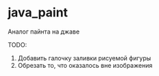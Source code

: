 # java_paint
Аналог пайнта на джаве


TODO:
1. Добавить галочку заливки рисуемой фигуры
2. Обрезать то, что оказалось вне изображения

